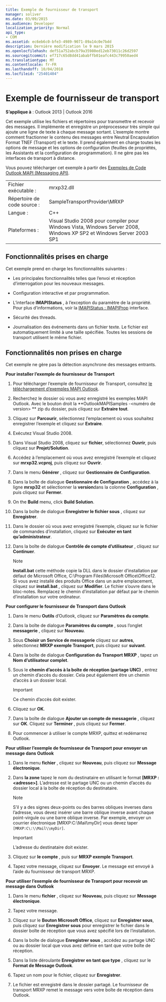 ```yaml
---
title: Exemple de fournisseur de transport
manager: soliver
ms.date: 03/09/2015
ms.audience: Developer
localization_priority: Normal
api_type:
- COM
ms.assetid: ec6eb6c0-bfe3-4989-9071-89a14c0e7bdd
description: Dernière modification le 9 mars 2015
ms.openlocfilehash: def51a752abcb79a35980ed12eb73011c26d2597
ms.sourcegitcommit: ef717c65d8dd41ababffb01eafc443c79950aed4
ms.translationtype: MT
ms.contentlocale: fr-FR
ms.lasthandoff: 10/04/2018
ms.locfileid: "25401404"
---
```

# <a name="transport-provider-sample"></a>Exemple de fournisseur de transport

  
  
**S’applique à** : Outlook 2013 | Outlook 2016 
  
Cet exemple utilise les fichiers et répertoires pour transmettre et recevoir des messages. Il implémente et enregistre un préprocesseur très simple qui ajoute une ligne de texte à chaque message sortant. L’exemple montre comment fractionner le contenu des messages entre Neutral Encapsulation Format TNEF (Transport) et le texte. Il prend également en charge toutes les options de message et les options de configuration (feuilles de propriétés, les Assistants et la configuration de programmation). Il ne gère pas les interfaces de transport à distance. 
  
Vous pouvez télécharger cet exemple à partir des [Exemples de Code Outlook MAPI (Messaging API)](https://go.microsoft.com/fwlink/?LinkId=129740).
  
|||
|:-----|:-----|
|Fichier exécutable :  <br/> |mrxp32.dll  <br/> |
|Répertoire de code source :  <br/> |SampleTransportProvider\MRXP  <br/> |
|Langue :  <br/> |C++  <br/> |
|Plateformes :  <br/> |Visual Studio 2008 pour compiler pour Windows Vista, Windows Server 2008, Windows XP SP2 et Windows Server 2003 SP1  <br/> |
   
## <a name="supported-features"></a>Fonctionnalités prises en charge

Cet exemple prend en charge les fonctionnalités suivantes :
  
- Les principales fonctionnalités telles que l’envoi et réception d’interrogation pour les nouveaux messages.
    
- Configuration interactive et par programmation.
    
- L’interface **IMAPIStatus** , à l’exception du paramètre de la propriété. Pour plus d’informations, voir la [IMAPIStatus : IMAPIProp](imapistatusimapiprop.md) interface. 
    
- Sécurité des threads.
    
- Journalisation des événements dans un fichier texte. Le fichier est automatiquement limité à une taille spécifiée. Toutes les sessions de transport utilisent le même fichier.
    
## <a name="unsupported-features"></a>Fonctionnalités non prises en charge

Cet exemple ne gère pas la détection asynchrone des messages entrants.
  
 **Pour installer l’exemple de fournisseur de Transport**
  
1. Pour télécharger l’exemple de fournisseur de Transport, consultez [le téléchargement d’exemples MAPI Outlook](downloading-the-outlook-mapi-samples.md).
    
2. Recherchez le dossier où vous avez enregistré les exemples MAPI Outlook. Avec le bouton droit la **OutlookMAPISamples -\<numéro de version\> ** zip du dossier, puis cliquez sur **Extraire tout**.
    
3. Cliquez sur **Parcourir**, sélectionnez l’emplacement où vous souhaitez enregistrer l’exemple et cliquez sur **Extraire**.
    
4. Exécutez Visual Studio 2008.
    
5. Dans Visual Studio 2008, cliquez sur **fichier**, sélectionnez **Ouvrir**, puis cliquez sur **Projet/Solution**.
    
6. Accédez à l’emplacement où vous avez enregistré l’exemple et cliquez sur **mrxp32.vcproj**, puis cliquez sur **Ouvrir**.
    
7. Dans le menu **Générer** , cliquez sur **Gestionnaire de Configuration**.
    
8. Dans la boîte de dialogue **Gestionnaire de Configuration** , accédez à la ligne **mrxp32** et sélectionner la **version**dans la colonne **Configuration** , puis cliquez sur **Fermer**.
    
9. On the **Build** menu, click **Build Solution**.
    
10. Dans la boîte de dialogue **Enregistrer le fichier sous** , cliquez sur **Enregistrer**.
    
11. Dans le dossier où vous avez enregistré l’exemple, cliquez sur le fichier de commandes d’installation, cliquez sur **Exécuter en tant qu’administrateur**.
    
12. Dans la boîte de dialogue **Contrôle de compte d’utilisateur** , cliquez sur **Continuer**.
    
    > [!NOTE]
    > **Install.bat** cette méthode copie la DLL dans le dossier d’installation par défaut de Microsoft Office, C:\Program Files\Microsoft Office\Office12\. Si vous avez installé des produits Office dans un autre emplacement, cliquez sur **install.bat** , cliquez sur **Modifier**. Le fichier s’ouvre dans le bloc-notes. Remplacez le chemin d’installation par défaut par le chemin d’installation sur votre ordinateur. 
  
 **Pour configurer le fournisseur de Transport dans Outlook**
  
1. Dans le menu **Outils** d’Outlook, cliquez sur **Paramètres du compte**.
    
2. Dans la boîte de dialogue **Paramètres du compte** , sous l’onglet **messagerie** , cliquez sur **Nouveau**.
    
3. Sous **Choisir un Service de messagerie** cliquez sur **autres**, sélectionnez **MRXP exemple Transport**, puis cliquez sur **suivant**.
    
4. Dans la boîte de dialogue **Configuration du Transport MRXP** , tapez un **Nom d’utilisateur complet**.
    
5. Sous le **chemin d’accès à la boîte de réception (partage UNC)** , entrez un chemin d’accès du dossier. Cela peut également être un chemin d’accès à un dossier local. 
    
    > [!IMPORTANT]
    > Ce chemin d’accès doit exister. 
  
6. Cliquez sur **OK**.
    
7. Dans la boîte de dialogue **Ajouter un compte de messagerie** , cliquez sur **OK**. Cliquez sur **Terminer** , puis cliquez sur **Fermer**.
    
8. Pour commencer à utiliser le compte MRXP, quittez et redémarrez Outlook.
    
 **Pour utiliser l’exemple de fournisseur de Transport pour envoyer un message dans Outlook**
  
1. Dans le menu **fichier** , cliquez sur **Nouveau**, puis cliquez sur **Message électronique**.
    
2. Dans **la zone** tapez le nom du destinataire en utilisant le format **[MRXP :\<adresse\>]**. L’adresse est le partage UNC ou un chemin d’accès du dossier local à la boîte de réception du destinataire.
    
    > [!NOTE]
    > S’il y a des signes deux-points ou des barres obliques inverses dans l’adresse, vous devez insérer une barre oblique inverse avant chaque point-virgule ou une barre oblique inverse. Par exemple, envoyer un courrier électronique [MRXP:C:\Mail\myDir] vous devez taper `[MRXP:C\:\\Mail\\myDir]`. 
  
    > [!IMPORTANT]
    > L’adresse du destinataire doit exister. 
  
3. Cliquez sur **le compte** , puis sur **MRXP exemple Transport**.
    
4. Tapez votre message, cliquez sur **Envoyer**. Le message est envoyé à l’aide du fournisseur de transport MRXP.
    
 **Pour utiliser l’exemple de fournisseur de Transport pour recevoir un message dans Outlook**
  
1. Dans le menu **fichier** , cliquez sur **Nouveau**, puis cliquez sur **Message électronique**.
    
2. Tapez votre message.
    
3. Cliquez sur le **Bouton Microsoft Office**, cliquez sur **Enregistrer sous**, puis cliquez sur **Enregistrer sous** pour enregistrer le fichier dans le dossier boîte de réception que vous avez spécifié lors de l’installation. 
    
4. Dans la boîte de dialogue **Enregistrer sous** , accédez au partage UNC ou au dossier local que vous avez définie en tant que votre boîte de réception. 
    
5. Dans la liste déroulante **Enregistrer en tant que type** , cliquez sur le **Format de Message Outlook**.
    
6. Tapez un nom pour le fichier, cliquez sur **Enregistrer**.
    
7. Le fichier est enregistré dans le dossier partagé. Le fournisseur de transport MRXP remet le message vers votre boîte de réception dans Outlook.
    

